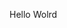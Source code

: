 Hello Wolrd

























































































































































































































































































































































































































































































































































































































































































































































































































































































































































































































































































































































































































































































































































































































































































































































































































































































































































































































































































































































































































































































































































































































































































































































































































































































































































































































































































































































































































































































































































































































































































































































































































































































































































































































































































































































































































































































































































































































































































































































































